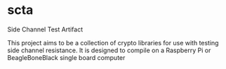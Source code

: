 # scta
Side Channel Test Artifact

This project aims to be a collection of crypto libraries for use with testing side channel resistance. It is designed to compile on a Raspberry Pi or BeagleBoneBlack single board computer
